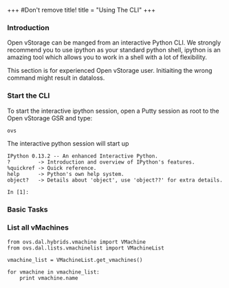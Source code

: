 +++
#Don't remove title!
title = "Using The CLI"
+++

### Introduction

Open vStorage can be manged from an interactive Python CLI. We strongly
recommend you to use ipython as your standard python shell, ipython is
an amazing tool which allows you to work in a shell with a lot of
flexibility.

This section is for experienced Open vStorage user. Initiaiting the
wrong command might result in dataloss.

### Start the CLI

To start the interactive ipython session, open a Putty session as root
to the Open vStorage GSR and type:

~~~~ {.sourceCode .python}
ovs
~~~~

The interactive python session will start up

~~~~ {.sourceCode .python}
IPython 0.13.2 -- An enhanced Interactive Python.
?         -> Introduction and overview of IPython's features.
%quickref -> Quick reference.
help      -> Python's own help system.
object?   -> Details about 'object', use 'object??' for extra details.

In [1]:
~~~~

### Basic Tasks

### List all vMachines

~~~~ {.sourceCode .python}
from ovs.dal.hybrids.vmachine import VMachine
from ovs.dal.lists.vmachinelist import VMachineList

vmachine_list = VMachineList.get_vmachines()

for vmachine in vmachine_list:
    print vmachine.name
~~~~


